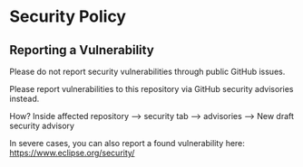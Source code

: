 # Security Policy

## Reporting a Vulnerability

Please do not report security vulnerabilities through public GitHub issues.

Please report vulnerabilities to this repository via GitHub security advisories instead.

How? Inside affected repository --> security tab --> advisories --> New draft security advisory

In severe cases, you can also report a found vulnerability here: <https://www.eclipse.org/security/>
